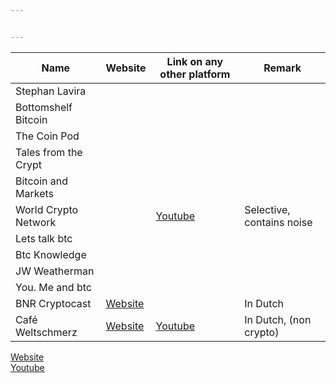 ```yaml
---


---
```



<table>
<thead>
<tr>
<th>Name</th>
<th>Website</th>
<th>Link on any other platform</th>
<th>Remark</th>
</tr>
</thead>
<tbody>
<tr>
<td>Stephan Lavira</td>
<td></td>
<td></td>
<td></td>
</tr>
<tr>
<td>Bottomshelf Bitcoin</td>
<td></td>
<td></td>
<td></td>
</tr>
<tr>
<td>The Coin Pod</td>
<td></td>
<td></td>
<td></td>
</tr>
<tr>
<td>Tales from the Crypt</td>
<td></td>
<td></td>
<td></td>
</tr>
<tr>
<td>Bitcoin and Markets</td>
<td></td>
<td></td>
<td></td>
</tr>
<tr>
<td>World Crypto Network</td>
<td></td>
<td><a href="https://www.youtube.com/user/WorldCryptoNetwork">Youtube</a></td>
<td>Selective, contains noise</td>
</tr>
<tr>
<td>Lets talk btc</td>
<td></td>
<td></td>
<td></td>
</tr>
<tr>
<td>Btc Knowledge</td>
<td></td>
<td></td>
<td></td>
</tr>
<tr>
<td>JW Weatherman</td>
<td></td>
<td></td>
<td></td>
</tr>
<tr>
<td>You. Me and btc</td>
<td></td>
<td></td>
<td></td>
</tr>
<tr>
<td>BNR Cryptocast</td>
<td><a href="https://www.bnr.nl/podcast/cryptocast">Website</a></td>
<td></td>
<td>In Dutch</td>
</tr>
<tr>
<td>Café Weltschmerz</td>
<td><a href="https://www.cafeweltschmerz.nl"> Website</a></td>
<td><a href="https://www.youtube.com/channel/UClK9f1anqhuSaqDN5YE-wfw">Youtube</a></td>
<td>In Dutch, (non crypto)</td>
</tr>
</tbody>
</table><p><a href="123">Website</a><br>
<a href="123">Youtube</a></p>


